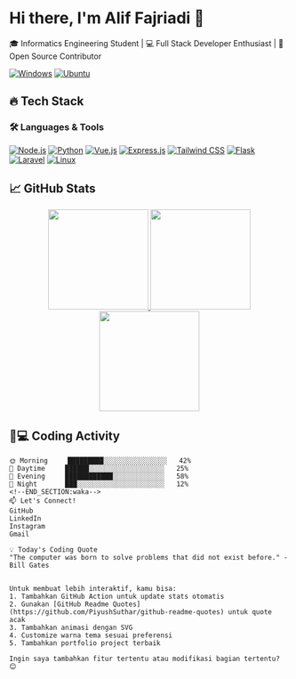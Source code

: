 # Hi there, I'm Alif Fajriadi 👋

🎓 Informatics Engineering Student | 💻 Full Stack Developer Enthusiast | 🚀 Open Source Contributor

[![Windows](https://img.shields.io/badge/Windows-0078D6?style=flat&logo=windows&logoColor=white)](https://www.microsoft.com)
[![Ubuntu](https://img.shields.io/badge/Ubuntu-E95420?style=flat&logo=ubuntu&logoColor=white)](https://ubuntu.com)

## 🔥 Tech Stack

### 🛠️ Languages & Tools
[![Node.js](https://img.shields.io/badge/-Node.js-339933?style=flat-square&logo=node.js&logoColor=white)](https://nodejs.org)
[![Python](https://img.shields.io/badge/-Python-3776AB?style=flat-square&logo=python&logoColor=white)](https://python.org)
[![Vue.js](https://img.shields.io/badge/-Vue.js-4FC08D?style=flat-square&logo=vue.js&logoColor=white)](https://vuejs.org)
[![Express.js](https://img.shields.io/badge/-Express.js-000000?style=flat-square&logo=express&logoColor=white)](https://expressjs.com)
[![Tailwind CSS](https://img.shields.io/badge/-Tailwind_CSS-38B2AC?style=flat-square&logo=tailwind-css&logoColor=white)](https://tailwindcss.com)
[![Flask](https://img.shields.io/badge/-Flask-000000?style=flat-square&logo=flask&logoColor=white)](https://flask.palletsprojects.com)
[![Laravel](https://img.shields.io/badge/-Laravel-FF2D20?style=flat-square&logo=laravel&logoColor=white)](https://laravel.com)
[![Linux](https://img.shields.io/badge/-Linux-FCC624?style=flat-square&logo=linux&logoColor=black)](https://www.linux.org)

## 📈 GitHub Stats

<p align="center">
  <a href="https://github.com/aliffajriadi">
    <img height="180em" src="https://github-readme-stats.vercel.app/api?username=aliffajriadi&show_icons=true&theme=radical&include_all_commits=true&count_private=true"/>
    <img height="180em" src="https://github-readme-stats.vercel.app/api/top-langs/?username=aliffajriadi&layout=compact&theme=radical"/>
    <img height="180em" src="https://github-readme-streak-stats.herokuapp.com/?user=aliffajriadi&theme=radical"/>
  </a>
</p>

## 👨💻 Coding Activity

<!--START_SECTION:waka-->

```text
🌞 Morning     █████████░░░░░░░░░░░░░░░░   42% 
🌆 Daytime     ██████░░░░░░░░░░░░░░░░░░░   25% 
🌃 Evening     ████████████░░░░░░░░░░░░░   58% 
🌙 Night       ███░░░░░░░░░░░░░░░░░░░░░░   12%
<!--END_SECTION:waka-->
📫 Let's Connect!
GitHub
LinkedIn
Instagram
Gmail

💡 Today's Coding Quote
"The computer was born to solve problems that did not exist before." - Bill Gates


Untuk membuat lebih interaktif, kamu bisa:
1. Tambahkan GitHub Action untuk update stats otomatis
2. Gunakan [GitHub Readme Quotes](https://github.com/PiyushSuthar/github-readme-quotes) untuk quote acak
3. Tambahkan animasi dengan SVG
4. Customize warna tema sesuai preferensi
5. Tambahkan portfolio project terbaik

Ingin saya tambahkan fitur tertentu atau modifikasi bagian tertentu? 😊
